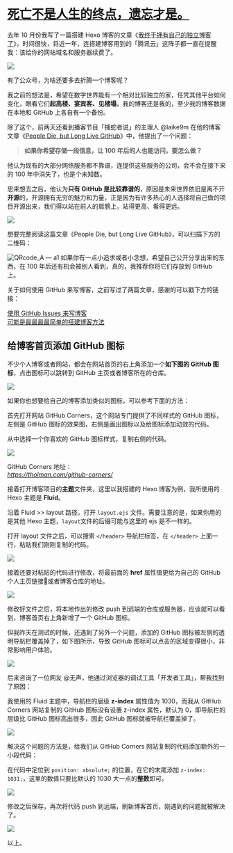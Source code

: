 # [死亡不是人生的终点，遗忘才是。     ](https://github.com/phh95/gitblog/issues/12)

去年 10 月份我写了一篇搭建 Hexo 博客的文章《[我终于拥有自己的独立博客了](https://mp.weixin.qq.com/s/_izXrRi6eLav8NfLRaD6Mg)》，时间很快，将近一年，连搭建博客用到的「腾讯云」这阵子都一直在提醒我：该给你的网站域名和服务器续费了。        

![](https://article-picbed-1302715071.cos.ap-guangzhou.myqcloud.com/2021/09/11/16313333655408.jpg)

有了公众号，为啥还要多去折腾一个博客呢？   

我之前的想法是，希望在数字世界能有一个相对比较独立的家，任凭其他平台如何变化，眼看它们**起高楼、宴宾客、见楼塌**，我的博客还是我的，至少我的博客数据在本地和 GitHub 上各自有一个备份。   

除了这个，前两天还看到播客节目「捕蛇者说」的主理人 @laike9m 在他的博客文章《[People Die, but Long Live GitHub](https://laike9m.com/blog/people-die-but-long-live-github,122/)》中，他提出了一个问题：

> **如果你希望存储一段信息，让 100 年后的人也能访问，要怎么做？**  
> 

他认为现有的大部分网络服务都不靠谱，连提供这些服务的公司，会不会在接下来的 100 年中消失了，也是个未知数。   

思来想去之后，他认为**只有 GitHub 是比较靠谱的**，原因是未来世界依旧是离不开**开源**的，开源拥有无穷的魅力和力量，正是因为有许多热心的人选择将自己做的项目开源出来，我们得以站在前人的肩膀上，站得更高、看得更远。             

![](https://article-picbed-1302715071.cos.ap-guangzhou.myqcloud.com/2021/09/11/16313340996566.jpg)

想要完整阅读这篇文章《People Die, but Long Live GitHub》，可以扫描下方的二维码：    

![QRcode_A — a1](https://article-picbed-1302715071.cos.ap-guangzhou.myqcloud.com/2021/09/11/qrcodea--a1.png)
如果你有一点小追求或者小念想，希望自己公开分享出来的东西，在 100 年后还有机会被别人看到，真的，我推荐你将它们存放到 GitHub 上。  

关于如何使用 GitHub 来写博客，之前写过了两篇文章，感谢的可以戳下方的链接：   

[使用 GitHub Issues 来写博客](https://mp.weixin.qq.com/s/rvcADfzfjFoZlKlHEhKZ6w)      
[可能是最最最最简单的搭建博客方法](https://mp.weixin.qq.com/s/cRqTBEfHTmt0TvxCP7PjjA)                

## 给博客首页添加 GitHub 图标   

不少个人博客或者网站，都会在网站首页的右上角添加一个**如下图的 GitHub 图标**，点击图标可以跳转到 GitHub 主页或者博客所在的仓库。   

![](https://article-picbed-1302715071.cos.ap-guangzhou.myqcloud.com/2021/09/11/16313351234309.jpg)

如果你也想要给自己的博客添加类似的图标，可以参考下面的方法：   

首先打开网站 GitHub Corners，这个网站专门提供了不同样式的 GitHub 图标，左侧是 GitHub 图标的效果图，右侧是画出图标以及给图标添加动效的代码。    

从中选择一个你喜欢的 GitHub 图标样式，复制右侧的代码。   

![](https://article-picbed-1302715071.cos.ap-guangzhou.myqcloud.com/2021/09/11/16313537087838.jpg)

GitHub Corners 地址：   
*https://tholman.com/github-corners/*

接着打开博客项目的**主题**文件夹，这里以我搭建的 Hexo 博客为例，我所使用的 Hexo 主题是 **Fluid**。

沿着 Fluid >> layout 路径，打开 `layout.ejs` 文件。需要注意的是，如果你用的是其他 Hexo 主题，`layout`文件的后缀可能与这里的 ejs 是不一样的。  

打开 layout 文件之后，可以搜索 `</header>` 导航栏标签，在 `</header>` 上面一行，粘贴我们刚刚复制的代码。   

![](https://article-picbed-1302715071.cos.ap-guangzhou.myqcloud.com/2021/09/11/16313542645249.jpg)

接着还要对粘贴的代码进行修改，将最前面的 **href** 属性值更给为自己的 GitHub 个人主页链接🔗或者博客仓库的地址。   

![](https://article-picbed-1302715071.cos.ap-guangzhou.myqcloud.com/2021/09/11/16313545431851.jpg)

修改好文件之后，将本地作出的修改 push 到远端的仓库或服务器，应该就可以看到，博客首页右上角新增了一个 GitHub 图标。   

但我昨天在测试的时候，还遇到了另外一个问题，添加的 GitHub 图标被左侧的透明导航栏覆盖掉了，如下图所示，导致 GitHub 图标可以点击的区域变得很小，非常影响用户体验。   

![](https://article-picbed-1302715071.cos.ap-guangzhou.myqcloud.com/2021/09/11/16313546411434.jpg)

后来咨询了一位网友 @无声，他通过浏览器的调试工具「开发者工具」，帮我找到了原因：

我使用的 Fluid 主题中，导航栏的层级 **z-index** 属性值为 1030，而我从 GitHub Corners 网站复制的 GitHub 图标没有设置 z-index 属性，默认为 0，即导航栏的层级比 GitHub 图标高出很多，因此 GitHub 图标就被导航栏覆盖掉了。     

![](https://article-picbed-1302715071.cos.ap-guangzhou.myqcloud.com/2021/09/11/16313553489489.jpg)

解决这个问题的方法是，给我们从 GitHub Corners 网站复制的代码添加额外的一小段代码：  

在代码中定位到 `position: absolute;` 的位置，在它的末尾添加 `z-index: 1031;`，这里的数值只要比默认的 1030 大一点的**整数**即可。   

![](https://article-picbed-1302715071.cos.ap-guangzhou.myqcloud.com/2021/09/11/16313556349126.jpg)

修改之后保存，再次将代码 push 到远端，刷新博客首页，刚遇到的问题就被解决了。   

![](https://article-picbed-1302715071.cos.ap-guangzhou.myqcloud.com/2021/09/11/16313558318142.jpg)    

以上。     

